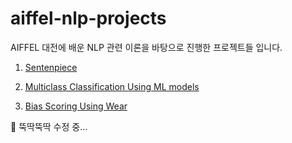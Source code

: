 # aiffel-nlp-projects
AIFFEL 대전에 배운 NLP 관련 이론을 바탕으로 진행한 프로젝트들 입니다. 

1. [Sentenpiece](https://github.com/vg-rlo/aiffel-nlp-projects/tree/master/SetencePiece)
2. [Multiclass Classification Using ML models](https://github.com/vg-rlo/aiffel-nlp-projects/blob/master/MultiClassificationUsingML/MulticlassClassificationUsingML.ipynb)

3. [Bias Scoring Using Wear](https://github.com/vg-rlo/aiffel-nlp-projects/blob/master/BiasScoringUsingWeat/WordEmbeddingBiasScoringUsingWeat.ipynb)

🔨 뚝딱뚝딱 수정 중... 
